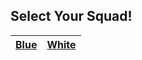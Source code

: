 ## Select Your Squad! ##
<!--
+ Note to instructor: Edit this page depending on how many squads you would like to support.
-->
| [Blue](squads/Blue.md)  | [White](squads/White.md) |
|:---:|:---:|
